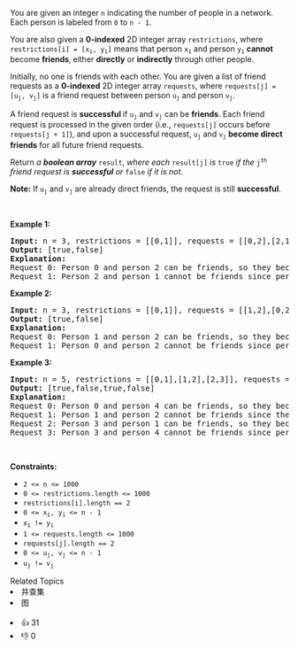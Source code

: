 <p>You are given an integer <code>n</code> indicating the number of people in a network. Each person is labeled from <code>0</code> to <code>n - 1</code>.</p>

<p>You are also given a <strong>0-indexed</strong> 2D integer array <code>restrictions</code>, where <code>restrictions[i] = [x<sub>i</sub>, y<sub>i</sub>]</code> means that person <code>x<sub>i</sub></code> and person <code>y<sub>i</sub></code> <strong>cannot </strong>become <strong>friends</strong>,<strong> </strong>either <strong>directly</strong> or <strong>indirectly</strong> through other people.</p>

<p>Initially, no one is friends with each other. You are given a list of friend requests as a <strong>0-indexed</strong> 2D integer array <code>requests</code>, where <code>requests[j] = [u<sub>j</sub>, v<sub>j</sub>]</code> is a friend request between person <code>u<sub>j</sub></code> and person <code>v<sub>j</sub></code>.</p>

<p>A friend request is <strong>successful </strong>if <code>u<sub>j</sub></code> and <code>v<sub>j</sub></code> can be <strong>friends</strong>. Each friend request is processed in the given order (i.e., <code>requests[j]</code> occurs before <code>requests[j + 1]</code>), and upon a successful request, <code>u<sub>j</sub></code> and <code>v<sub>j</sub></code> <strong>become direct friends</strong> for all future friend requests.</p>

<p>Return <em>a <strong>boolean array</strong> </em><code>result</code>,<em> where each </em><code>result[j]</code><em> is </em><code>true</code><em> if the </em><code>j<sup>th</sup></code><em> friend request is <strong>successful</strong> or </em><code>false</code><em> if it is not</em>.</p>

<p><strong>Note:</strong> If <code>u<sub>j</sub></code> and <code>v<sub>j</sub></code> are already direct friends, the request is still <strong>successful</strong>.</p>

<p>&nbsp;</p>
<p><strong class="example">Example 1:</strong></p>

<pre>
<strong>Input:</strong> n = 3, restrictions = [[0,1]], requests = [[0,2],[2,1]]
<strong>Output:</strong> [true,false]
<strong>Explanation:
</strong>Request 0: Person 0 and person 2 can be friends, so they become direct friends. 
Request 1: Person 2 and person 1 cannot be friends since person 0 and person 1 would be indirect friends (1--2--0).
</pre>

<p><strong class="example">Example 2:</strong></p>

<pre>
<strong>Input:</strong> n = 3, restrictions = [[0,1]], requests = [[1,2],[0,2]]
<strong>Output:</strong> [true,false]
<strong>Explanation:
</strong>Request 0: Person 1 and person 2 can be friends, so they become direct friends.
Request 1: Person 0 and person 2 cannot be friends since person 0 and person 1 would be indirect friends (0--2--1).
</pre>

<p><strong class="example">Example 3:</strong></p>

<pre>
<strong>Input:</strong> n = 5, restrictions = [[0,1],[1,2],[2,3]], requests = [[0,4],[1,2],[3,1],[3,4]]
<strong>Output:</strong> [true,false,true,false]
<strong>Explanation:
</strong>Request 0: Person 0 and person 4 can be friends, so they become direct friends.
Request 1: Person 1 and person 2 cannot be friends since they are directly restricted.
Request 2: Person 3 and person 1 can be friends, so they become direct friends.
Request 3: Person 3 and person 4 cannot be friends since person 0 and person 1 would be indirect friends (0--4--3--1).
</pre>

<p>&nbsp;</p>
<p><strong>Constraints:</strong></p>

<ul>
	<li><code>2 &lt;= n &lt;= 1000</code></li>
	<li><code>0 &lt;= restrictions.length &lt;= 1000</code></li>
	<li><code>restrictions[i].length == 2</code></li>
	<li><code>0 &lt;= x<sub>i</sub>, y<sub>i</sub> &lt;= n - 1</code></li>
	<li><code>x<sub>i</sub> != y<sub>i</sub></code></li>
	<li><code>1 &lt;= requests.length &lt;= 1000</code></li>
	<li><code>requests[j].length == 2</code></li>
	<li><code>0 &lt;= u<sub>j</sub>, v<sub>j</sub> &lt;= n - 1</code></li>
	<li><code>u<sub>j</sub> != v<sub>j</sub></code></li>
</ul>
<div><div>Related Topics</div><div><li>并查集</li><li>图</li></div></div><br><div><li>👍 31</li><li>👎 0</li></div>